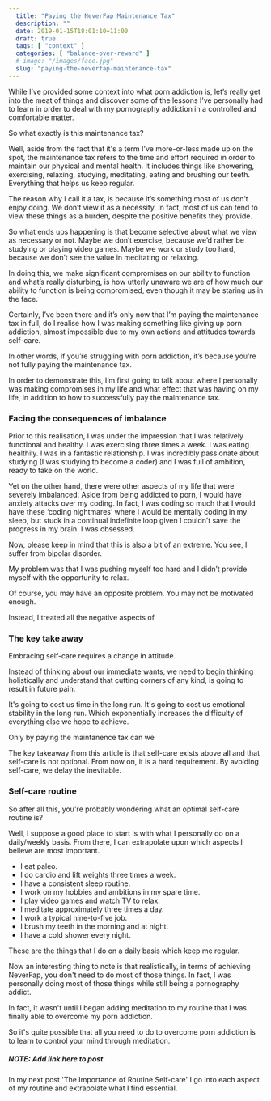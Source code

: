 ```yaml
---
  title: "Paying the NeverFap Maintenance Tax"
  description: ""
  date: 2019-01-15T18:01:10+11:00
  draft: true
  tags: [ "context" ]
  categories: [ "balance-over-reward" ]
  # image: "/images/face.jpg"
  slug: "paying-the-neverfap-maintenance-tax"
---
```


While I’ve provided some context into what porn addiction is, let’s really get into the meat of things and discover some of the lessons I’ve personally had to learn in order to deal with my pornography addiction in a controlled and comfortable matter. 

So what exactly is this maintenance tax?

Well, aside from the fact that it's a term I've more-or-less made up on the spot, the maintenance tax refers to the time and effort required in order to maintain our physical and mental health. It includes things like showering, exercising, relaxing, studying, meditating, eating and brushing our teeth. Everything that helps us keep regular. 

The reason why I call it a tax, is because it’s something most of us don’t enjoy doing. We don’t view it as a necessity. In fact, most of us can tend to view these things as a burden, despite the positive benefits they provide.

So what ends ups happening is that become selective about what we view as necessary or not. Maybe we don’t exercise, because we’d rather be studying or playing video games. Maybe we work or study too hard, because we don’t see the value in meditating or relaxing.

In doing this, we make significant compromises on our ability to function and what’s really disturbing, is how utterly unaware we are of how much our ability to function is being compromised, even though it may be staring us in the face.

Certainly, I’ve been there and it’s only now that I’m paying the maintenance tax in full, do I realise how I was making something like giving up porn addiction, almost impossible due to my own actions and attitudes towards self-care.

In other words, if you’re struggling with porn addiction, it’s because you’re not fully paying the maintenance tax. 

In order to demonstrate this, I’m first going to talk about where I personally was making compromises in my life and what effect that was having on my life, in addition to how to successfully pay the maintenance tax.

### Facing the consequences of imbalance

Prior to this realisation, I was under the impression that I was relatively functional and healthy. I was exercising three times a week. I was eating healthily. I was in a fantastic relationship. I was incredibly passionate about studying (I was studying to become a coder) and I was full of ambition, ready to take on the world. 

Yet on the other hand, there were other aspects of my life that were severely imbalanced. Aside from being addicted to porn, I would have anxiety attacks over my coding. In fact, I was coding so much that I would have these ‘coding nightmares’ where I would be mentally coding in my sleep, but stuck in a continual indefinite loop given I couldn’t save the progress in my brain. I was obsessed. 

Now, please keep in mind that this is also a bit of an extreme. You see, I suffer from bipolar disorder.  

My problem was that I was pushing myself too hard and I didn’t provide myself with the opportunity to relax. 

Of course, you may have an opposite problem. You may not be motivated enough.

Instead, I treated all the negative aspects of 

### The key take away 

Embracing self-care requires a change in attitude. 

Instead of thinking about our immediate wants, we need to begin thinking holistically and understand that cutting corners of any kind, is going to result in future pain. 

It's going to cost us time in the long run. It's going to cost us emotional stability in the long run. Which exponentially increases the difficulty of everything else we hope to achieve. 

Only by paying the maintanence tax can we 

The key takeaway from this article is that self-care exists above all and that self-care is not optional. From now on, it is a hard requirement. By avoiding self-care, we delay the inevitable. 

### Self-care routine

So after all this, you're probably wondering what an optimal self-care routine is? 

Well, I suppose a good place to start is with what I personally do on a daily/weekly basis. From there, I can extrapolate upon which aspects I believe are most important.

- I eat paleo.
- I do cardio and lift weights three times a week.
- I have a consistent sleep routine.
- I work on my hobbies and ambitions in my spare time.
- I play video games and watch TV to relax.
- I meditate approximately three times a day.
- I work a typical nine-to-five job.
- I brush my teeth in the morning and at night.
- I have a cold shower every night.

These are the things that I do on a daily basis which keep me regular.

Now an interesting thing to note is that realistically, in terms of achieving NeverFap, you don't need to do most of those things. In fact, I was personally doing most of those things while still being a pornography addict. 

In fact, it wasn't until I began adding meditation to my routine that I was finally able to overcome my porn addiction. 

So it's quite possible that all you need to do to overcome porn addiction is to learn to control your mind through meditation. 

##### NOTE: Add link here to post.

In my next post 'The Importance of Routine Self-care' I go into each aspect of my routine and extrapolate what I find essential. 